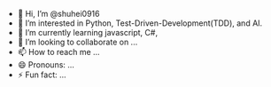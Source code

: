 - 👋 Hi, I’m @shuhei0916
- 👀 I’m interested in Python, Test-Driven-Development(TDD), and AI.
- 🌱 I’m currently learning javascript, C#, 
- 💞️ I’m looking to collaborate on ...
- 📫 How to reach me ...
- 😄 Pronouns: ...
- ⚡ Fun fact: ...

<!---
shuhei0916/shuhei0916 is a ✨ special ✨ repository because its `README.md` (this file) appears on your GitHub profile.
You can click the Preview link to take a look at your changes.
--->
